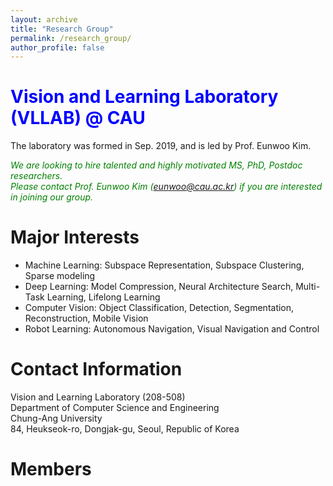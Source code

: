 ```yaml
---
layout: archive
title: "Research Group"
permalink: /research_group/
author_profile: false
---
```


<font color="blue">Vision and Learning Laboratory (VLLAB) @ CAU</font>
=====
The laboratory was formed in Sep. 2019, and is led by Prof. Eunwoo Kim.  

*<font color="green">We are looking to hire talented and highly motivated MS, PhD, Postdoc researchers.</font>*      
*<font color="green">Please contact Prof. Eunwoo Kim (eunwoo@cau.ac.kr) if you are interested in joining our group.</font>*

Major Interests
=====
- Machine Learning: Subspace Representation, Subspace Clustering, Sparse modeling
- Deep Learning: Model Compression, Neural Architecture Search, Multi-Task Learning, Lifelong Learning
- Computer Vision: Object Classification, Detection, Segmentation, Reconstruction, Mobile Vision
- Robot Learning: Autonomous Navigation, Visual Navigation and Control

Contact Information
=====
Vision and Learning Laboratory (208-508)  
Department of Computer Science and Engineering   
Chung-Ang University  
84, Heukseok-ro, Dongjak-gu, Seoul, Republic of Korea

 
Members  
=====



